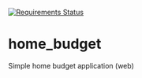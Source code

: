 [![Requirements Status](https://requires.io/github/harnash/home_budget/requirements.svg?branch=master)](https://requires.io/github/harnash/home_budget/requirements/?branch=master)

# home_budget
Simple home budget application (web)
